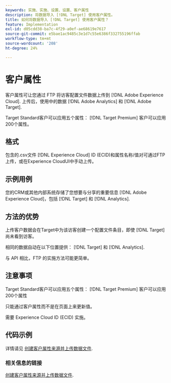 ```yaml
---
keywords: 实施、实施、设置、设置、客户属性
description: 将数据导入 [!DNL Target] 使用客户属性。
title: 如何将数据导入 [!DNL Target] 使用客户属性？
feature: Implementation
exl-id: d05cdd38-ba7c-4f29-a0ef-ae68619e7617
source-git-commit: e5bae1ac9485c3e1d7c55e6386f332755196ffab
workflow-type: tm+mt
source-wordcount: '208'
ht-degree: 24%

---
```


# 客户属性

客户属性可让您通过 FTP 将访客配置文件数据上传到 [!DNL Adobe Experience Cloud]. 上传后，使用中的数据 [!DNL Adobe Analytics] 和 [!DNL Adobe Target].

Target Standard客户可以应用五个属性： [!DNL Target Premium] 客户可以应用200个属性。

## 格式

包含的.csv文件 [!DNL Experience Cloud] ID (ECID)和属性名称/值对可通过FTP上传，或在Experience CloudUI中手动上传。

## 示例用例

您的CRM或其他内部系统存储了您想要与分享的重要信息 [!DNL Adobe Experience Cloud]，包括 [!DNL Target] 和 [!DNL Analytics].

## 方法的优势

上传客户数据会在Target中为该访客创建一个配置文件条目，即使 [!DNL Target] 尚未看到访客。

相同的数据自动在以下位置提供： [!DNL Target] 和 [!DNL Analytics].

与 API 相比，FTP 的实施方法可能更简单。

## 注意事项

Target Standard客户可以应用五个属性： [!DNL Target Premium] 客户可以应用200个属性

只能通过客户属性而不是在页面上来更新值。

需要 Experience Cloud ID (ECID) 实施。

## 代码示例

详情请见 [创建客户属性来源并上传数据文件](https://experienceleague.adobe.com/docs/core-services/interface/customer-attributes/t-crs-usecase.html).

### 相关信息的链接

[创建客户属性来源并上传数据文件](https://experienceleague.adobe.com/docs/core-services/interface/customer-attributes/t-crs-usecase.html).
